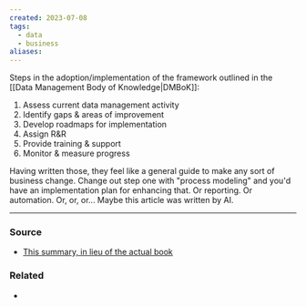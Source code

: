 ```yaml
---
created: 2023-07-08
tags:
  - data
  - business
aliases:
---
```

Steps in the adoption/implementation of the framework outlined in the [[Data Management Body of Knowledge|DMBoK]]:

1. Assess current data management activity
2. Identify gaps & areas of improvement
3. Develop roadmaps for implementation
4. Assign R&R
5. Provide training & support
6. Monitor & measure progress

Having written those, they feel like a general guide to make any sort of business change. Change out step one with "process modeling" and you'd have an implementation plan for enhancing that. Or reporting. Or automation. Or, or, or... Maybe this article was written by AI.

---
### Source
- [This summary, in lieu of the actual book](atlan.com/dama-dmbok-framework/)

### Related
- 